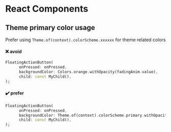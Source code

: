 # React Components

## Theme primary color usage

Prefer using `Theme.of(context).colorScheme.xxxxxx` for theme related colors

#### :x: avoid

```dart
FloatingActionButton(
      onPressed: onPressed,
      backgroundColor: Colors.orange.withOpacity(fadingAnim.value),
      child: const MyChild(),
);
```

#### :heavy_check_mark: prefer

```dart
FloatingActionButton(
      onPressed: onPressed,
      backgroundColor: Theme.of(context).colorScheme.primary.withOpacity(fadingAnim.value),
      child: const MyChild(),
);
```
